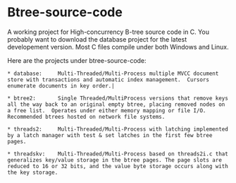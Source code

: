 Btree-source-code
=================

A working project for High-concurrency B-tree source code in C.  You probably want to download the database project for the latest developement version.  Most C files compile under both Windows and Linux.

Here are the projects under btree-source-code:

    * database:		Multi-Threaded/Multi-Process multiple MVCC document store with transactions and automatic index management.  Cursors enumerate documents in key order.|

    * btree2:		Single Threaded/MultiProcess versions that remove keys all the way back to an original empty btree, placing removed nodes on a free list.  Operates under either memory mapping or file I/O.  Recommended btrees hosted on network file systems.

    * threads2:		Multi-Threaded/Multi-Process with latching implemented by a latch manager with test & set latches in the first few btree pages.

    * threadskv:	Multi-Threaded/Multi-Process based on threads2i.c that generalizes key/value storage in the btree pages. The page slots are reduced to 16 or 32 bits, and the value byte storage occurs along with the key storage.
